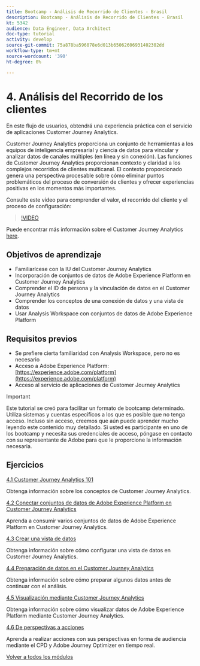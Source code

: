 ```yaml
---
title: Bootcamp - Análisis de Recorrido de Clientes - Brasil
description: Bootcamp - Análisis de Recorrido de Clientes - Brasil
kt: 5342
audience: Data Engineer, Data Architect
doc-type: tutorial
activity: develop
source-git-commit: 75a878ba596078e6d013b65062606931402302dd
workflow-type: tm+mt
source-wordcount: '390'
ht-degree: 0%

---
```


# 4. Análisis del Recorrido de los clientes

En este flujo de usuarios, obtendrá una experiencia práctica con el servicio de aplicaciones Customer Journey Analytics.

Customer Journey Analytics proporciona un conjunto de herramientas a los equipos de inteligencia empresarial y ciencia de datos para vincular y analizar datos de canales múltiples (en línea y sin conexión). Las funciones de Customer Journey Analytics proporcionan contexto y claridad a los complejos recorridos de clientes multicanal. El contexto proporcionado genera una perspectiva procesable sobre cómo eliminar puntos problemáticos del proceso de conversión de clientes y ofrecer experiencias positivas en los momentos más importantes.

Consulte este vídeo para comprender el valor, el recorrido del cliente y el proceso de configuración:

>[!VIDEO](https://video.tv.adobe.com/v/327188?quality=12&learn=on)

Puede encontrar más información sobre el Customer Journey Analytics [here](https://spark.adobe.com/page/t62eiRu9l6iWJ/).

## Objetivos de aprendizaje

- Familiarícese con la IU del Customer Journey Analytics
- Incorporación de conjuntos de datos de Adobe Experience Platform en Customer Journey Analytics
- Comprender el ID de persona y la vinculación de datos en el Customer Journey Analytics
- Comprender los conceptos de una conexión de datos y una vista de datos
- Usar Analysis Workspace con conjuntos de datos de Adobe Experience Platform

## Requisitos previos

- Se prefiere cierta familiaridad con Analysis Workspace, pero no es necesario
- Acceso a Adobe Experience Platform: [https://experience.adobe.com/platform](https://experience.adobe.com/platform)
- Acceso al servicio de aplicaciones de Customer Journey Analytics

>[!IMPORTANT]
>
>Este tutorial se creó para facilitar un formato de bootcamp determinado. Utiliza sistemas y cuentas específicos a los que es posible que no tenga acceso. Incluso sin acceso, creemos que aún puede aprender mucho leyendo este contenido muy detallado. Si usted es participante en uno de los bootcamp y necesita sus credenciales de acceso, póngase en contacto con su representante de Adobe para que le proporcione la información necesaria.

## Ejercicios

[4.1 Customer Journey Analytics 101](./ex1.md)

Obtenga información sobre los conceptos de Customer Journey Analytics.

[4.2 Conectar conjuntos de datos de Adobe Experience Platform en Customer Journey Analytics](./ex2.md)

Aprenda a consumir varios conjuntos de datos de Adobe Experience Platform en Customer Journey Analytics.

[4.3 Crear una vista de datos](./ex3.md)

Obtenga información sobre cómo configurar una vista de datos en Customer Journey Analytics.

[4.4 Preparación de datos en el Customer Journey Analytics](./ex4.md)

Obtenga información sobre cómo preparar algunos datos antes de continuar con el análisis.

[4.5 Visualización mediante Customer Journey Analytics](./ex5.md)

Obtenga información sobre cómo visualizar datos de Adobe Experience Platform mediante Customer Journey Analytics.

[4.6 De perspectivas a acciones](./ex6.md)

Aprenda a realizar acciones con sus perspectivas en forma de audiencia mediante el CPD y Adobe Journey Optimizer en tiempo real.

[Volver a todos los módulos](../../overview.md)
